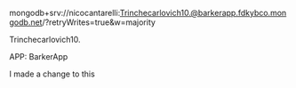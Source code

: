 mongodb+srv://nicocantarelli:Trinchecarlovich10.@barkerapp.fdkybco.mongodb.net/?retryWrites=true&w=majority

Trinchecarlovich10.

APP: BarkerApp

I made a change to this